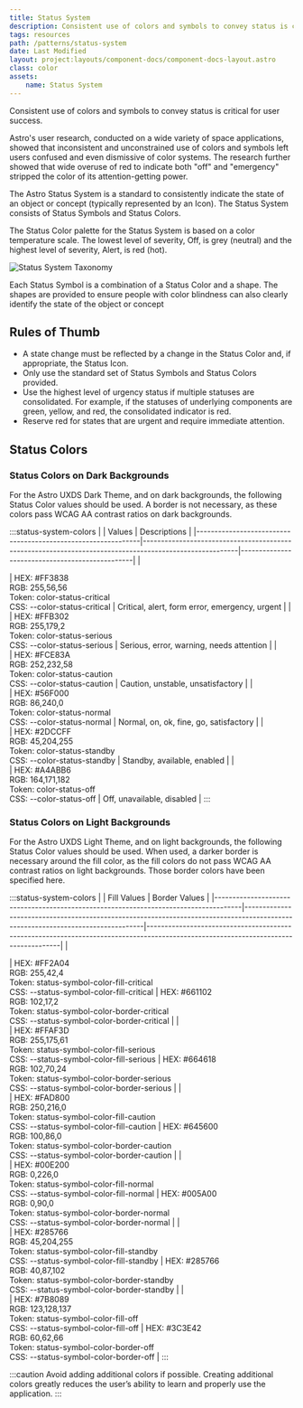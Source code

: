 ```yaml
---
title: Status System
description: Consistent use of colors and symbols to convey status is critical for user success. 
tags: resources
path: /patterns/status-system
date: Last Modified
layout: project:layouts/component-docs/component-docs-layout.astro
class: color
assets:
    name: Status System
---
```

Consistent use of colors and symbols to convey status is critical for user success.

Astro's user research, conducted on a wide variety of space applications, showed that inconsistent and unconstrained use of colors and symbols left users confused and even dismissive of color systems. The research further showed that wide overuse of red to indicate both "off" and "emergency" stripped the color of its attention-getting power.

The Astro Status System is a standard to consistently indicate the state of an object or concept (typically represented by an Icon). The Status System consists of Status Symbols and Status Colors.

The Status Color palette for the Status System is based on a color temperature scale. The lowest level of severity, Off, is grey (neutral) and the highest level of severity, Alert, is red (hot).

![Status System Taxonomy](/img/patterns/status-system-fundamentals.png "Figure 3.1.1 Status system taxonomy")

Each Status Symbol is a combination of a Status Color and a shape. The shapes are provided to ensure people with color blindness can also clearly identify the state of the object or concept

## Rules of Thumb

- A state change must be reflected by a change in the Status Color and, if appropriate, the Status Icon.
- Only use the standard set of Status Symbols and Status Colors provided.
- Use the highest level of urgency status if multiple statuses are consolidated. For example, if the statuses of underlying components are green, yellow, and red, the consolidated indicator is red.
- Reserve red for states that are urgent and require immediate attention.

## Status Colors

### Status Colors on Dark Backgrounds

For the Astro UXDS Dark Theme, and on dark backgrounds, the following Status Color values should be used. A border is not necessary, as these colors pass WCAG AA contrast ratios on dark backgrounds.

:::status-system-colors
|                                                              | Values                                                                                                 | Descriptions                                   |
|--------------------------------------------------------------|--------------------------------------------------------------------------------------------------------|------------------------------------------------|
| <div class="status-color" style="background: #FF3838"></div> | HEX: #FF3838 <br />RGB: 255,56,56<br />Token: color-status-critical<br />CSS: --color-status-critical  | Critical, alert, form error, emergency, urgent |
| <div class="status-color" style="background: #FFB302"></div> | HEX: #FFB302 <br />RGB: 255,179,2 <br />Token: color-status-serious <br />CSS: --color-status-serious  | Serious, error, warning, needs attention       |
| <div class="status-color" style="background: #FCE83A"></div> | HEX: #FCE83A <br />RGB: 252,232,58 <br />Token: color-status-caution <br />CSS: --color-status-caution | Caution, unstable, unsatisfactory              |
| <div class="status-color" style="background: #56F000"></div> | HEX: #56F000 <br />RGB: 86,240,0 <br />Token: color-status-normal <br />CSS: --color-status-normal     | Normal, on, ok, fine, go, satisfactory         |
| <div class="status-color" style="background: #2DCCFF"></div> | HEX: #2DCCFF <br />RGB: 45,204,255 <br />Token: color-status-standby <br />CSS: --color-status-standby | Standby, available, enabled                    |
| <div class="status-color" style="background: #A4ABB6"></div> | HEX: #A4ABB6 <br />RGB: 164,171,182 <br />Token: color-status-off <br />CSS: --color-status-off        | Off, unavailable, disabled                     |
:::

### Status Colors on Light Backgrounds

For the Astro UXDS Light Theme, and on light backgrounds, the following Status Color values should be used. When used, a darker border is necessary around the fill color, as the fill colors do not pass WCAG AA contrast ratios on light backgrounds. Those border colors have been specified here.

:::status-system-colors
|                                                                                     | Fill Values                                                                                                                    | Border Values                                                                                                                      |
|-------------------------------------------------------------------------------------|--------------------------------------------------------------------------------------------------------------------------------|------------------------------------------------------------------------------------------------------------------------------------|
| <div class="status-color" style="background: #FF2A04; border-color: #661102"></div> | HEX: #FF2A04 <br />RGB: 255,42,4 <br />Token: status-symbol-color-fill-critical <br />CSS: --status-symbol-color-fill-critical | HEX: #661102 <br />RGB: 102,17,2 <br />Token: status-symbol-color-border-critical <br />CSS: --status-symbol-color-border-critical |
| <div class="status-color" style="background: #FFAF3D; border-color: #664618"></div> | HEX: #FFAF3D <br />RGB: 255,175,61 <br />Token: status-symbol-color-fill-serious <br />CSS: --status-symbol-color-fill-serious | HEX: #664618 <br />RGB: 102,70,24 <br />Token: status-symbol-color-border-serious <br />CSS: --status-symbol-color-border-serious  |
| <div class="status-color" style="background: #FAD800; border-color: #645600"></div> | HEX: #FAD800 <br />RGB: 250,216,0 <br />Token: status-symbol-color-fill-caution <br />CSS: --status-symbol-color-fill-caution  | HEX: #645600 <br />RGB: 100,86,0 <br />Token: status-symbol-color-border-caution <br />CSS: --status-symbol-color-border-caution   |
| <div class="status-color" style="background: #00E200; border-color: #005A00"></div> | HEX: #00E200 <br />RGB: 0,226,0 <br />Token: status-symbol-color-fill-normal <br />CSS: --status-symbol-color-fill-normal      | HEX: #005A00 <br />RGB: 0,90,0 <br />Token: status-symbol-color-border-normal <br />CSS: --status-symbol-color-border-normal       |
| <div class="status-color" style="background: #2DCCFF; border-color: #285766"></div> | HEX: #285766 <br />RGB: 45,204,255 <br />Token: status-symbol-color-fill-standby <br />CSS: --status-symbol-color-fill-standby | HEX: #285766 <br />RGB: 40,87,102 <br />Token: status-symbol-color-border-standby <br />CSS: --status-symbol-color-border-standby  |
| <div class="status-color" style="background: #7B8089; border-color: #3C3E42"></div> | HEX: #7B8089 <br />RGB: 123,128,137 <br />Token: status-symbol-color-fill-off <br />CSS: --status-symbol-color-fill-off        | HEX: #3C3E42 <br />RGB: 60,62,66 <br />Token: status-symbol-color-border-off <br />CSS: --status-symbol-color-border-off           |
:::

:::caution
Avoid adding additional colors if possible. Creating additional colors greatly reduces the user’s ability to learn and properly use the application.
:::
